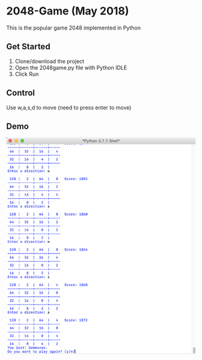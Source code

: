# 2048-Game (May 2018)

This is the popular game 2048 implemented in Python

## Get Started
1) Clone/download the project
2) Open the 2048game.py file with Python IDLE
3) Click Run

## Control
Use w,a,s,d to move (need to press enter to move)

## Demo
![](2048demo.png)
